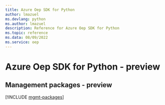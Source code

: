 ```yaml
---
title: Azure Oep SDK for Python
author: lmazuel
ms.devlang: python
ms.author: lmazuel
description: Reference for Azure Oep SDK for Python
ms.topic: reference
ms.data: 08/09/2022
ms.service: oep
---
```

# Azure Oep SDK for Python - preview

## Management packages - preview
[!INCLUDE [mgmt-packages](oep-mgmt-index.md)]